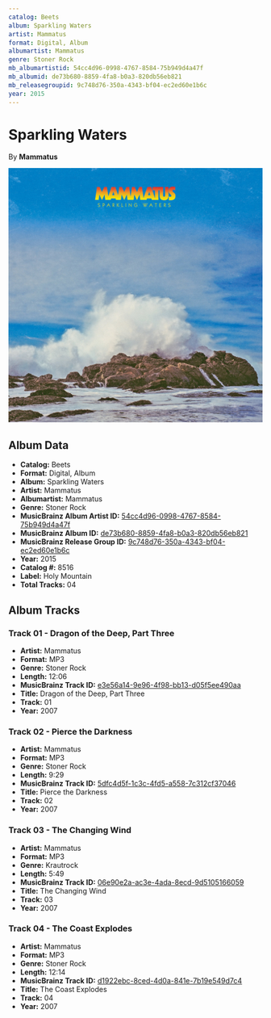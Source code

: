 ```yaml
---
catalog: Beets
album: Sparkling Waters
artist: Mammatus
format: Digital, Album
albumartist: Mammatus
genre: Stoner Rock
mb_albumartistid: 54cc4d96-0998-4767-8584-75b949d4a47f
mb_albumid: de73b680-8859-4fa8-b0a3-820db56eb821
mb_releasegroupid: 9c748d76-350a-4343-bf04-ec2ed60e1b6c
year: 2015
---
```


# Sparkling Waters

By **Mammatus**

![](../../assets/beetscovers/Mammatus-Sparkling_Waters.jpg)

## Album Data

- **Catalog:** Beets
- **Format:** Digital, Album
- **Album:** Sparkling Waters
- **Artist:** Mammatus
- **Albumartist:** Mammatus
- **Genre:** Stoner Rock
- **MusicBrainz Album Artist ID:** [54cc4d96-0998-4767-8584-75b949d4a47f](https://musicbrainz.org/artist/54cc4d96-0998-4767-8584-75b949d4a47f)
- **MusicBrainz Album ID:** [de73b680-8859-4fa8-b0a3-820db56eb821](https://musicbrainz.org/release/de73b680-8859-4fa8-b0a3-820db56eb821)
- **MusicBrainz Release Group ID:** [9c748d76-350a-4343-bf04-ec2ed60e1b6c](https://musicbrainz.org/release-group/9c748d76-350a-4343-bf04-ec2ed60e1b6c)
- **Year:** 2015
- **Catalog #:** 8516
- **Label:** Holy Mountain
- **Total Tracks:** 04

## Album Tracks

### Track 01 - Dragon of the Deep, Part Three

- **Artist:** Mammatus
- **Format:** MP3
- **Genre:** Stoner Rock
- **Length:** 12:06
- **MusicBrainz Track ID:** [e3e56a14-9e96-4f98-bb13-d05f5ee490aa](https://musicbrainz.org/recording/e3e56a14-9e96-4f98-bb13-d05f5ee490aa)
- **Title:** Dragon of the Deep, Part Three
- **Track:** 01
- **Year:** 2007

### Track 02 - Pierce the Darkness

- **Artist:** Mammatus
- **Format:** MP3
- **Genre:** Stoner Rock
- **Length:** 9:29
- **MusicBrainz Track ID:** [5dfc4d5f-1c3c-4fd5-a558-7c312cf37046](https://musicbrainz.org/recording/5dfc4d5f-1c3c-4fd5-a558-7c312cf37046)
- **Title:** Pierce the Darkness
- **Track:** 02
- **Year:** 2007

### Track 03 - The Changing Wind

- **Artist:** Mammatus
- **Format:** MP3
- **Genre:** Krautrock
- **Length:** 5:49
- **MusicBrainz Track ID:** [06e90e2a-ac3e-4ada-8ecd-9d5105166059](https://musicbrainz.org/recording/06e90e2a-ac3e-4ada-8ecd-9d5105166059)
- **Title:** The Changing Wind
- **Track:** 03
- **Year:** 2007

### Track 04 - The Coast Explodes

- **Artist:** Mammatus
- **Format:** MP3
- **Genre:** Stoner Rock
- **Length:** 12:14
- **MusicBrainz Track ID:** [d1922ebc-8ced-4d0a-841e-7b19e549d7c4](https://musicbrainz.org/recording/d1922ebc-8ced-4d0a-841e-7b19e549d7c4)
- **Title:** The Coast Explodes
- **Track:** 04
- **Year:** 2007

